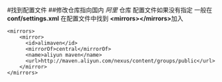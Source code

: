 
#找到配置文件
##修改仓库指向国内 *阿里* 仓库
配置文件如果没有指定 一般在 **conf/settings.xml**
在配置文件中找到 <strong>\<mirrors>\</mirrors></strong>加入
```
<mirrors>
    <mirror>
      <id>alimaven</id>
      <mirrorOf>central</mirrorOf>
      <name>aliyun maven</name>
      <url>http://maven.aliyun.com/nexus/content/groups/public</url>
    </mirror>
</mirrors>
```